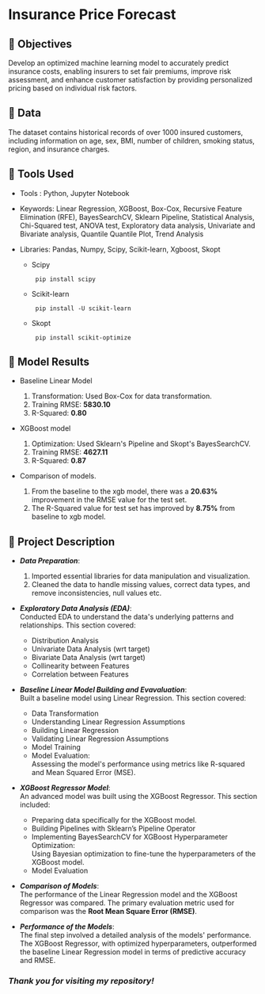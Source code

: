 # Insurance Price Forecast 

## 📍 Objectives
Develop an optimized machine learning model to accurately predict insurance costs, enabling insurers to set fair premiums, improve risk assessment, and enhance customer satisfaction by providing personalized pricing based on individual risk factors.

## 📍 Data
The dataset contains historical records of over 1000 insured customers, including information on age, sex, BMI, number of children, smoking status, region, and insurance charges.
<!--
* Age: Age of the primary beneficiary.
* Sex: Gender of the primary beneficiary.
* BMI: Body mass index of the primary beneficiary.
* Children: Number of children the primary beneficiary has.
* Smoker: Whether the primary beneficiary smokes.
* Region: The primary beneficiary's residential area in the US.
* Charges: Individual medical costs billed by health insurance.
-->
  
## 📍 Tools Used

* Tools : Python, Jupyter Notebook
  
* Keywords: Linear Regression, XGBoost, Box-Cox, Recursive Feature Elimination (RFE), BayesSearchCV, Sklearn Pipeline, Statistical Analysis, Chi-Squared test, ANOVA test, Exploratory data analysis, Univariate and Bivariate analysis, Quantile Quantile Plot, Trend Analysis
  
* Libraries: Pandas, Numpy, Scipy, Scikit-learn, Xgboost, Skopt
  <ul>
  <li>Scipy</li>
  
       pip install scipy
  </ul>
  <ul>
  <li>Scikit-learn</li>
  
       pip install -U scikit-learn
  </ul>
  <ul>
  <li>Skopt</li>
  
       pip install scikit-optimize
  </ul>
  
## 📍 Model Results
<!--* EDA
    1. After performing the EDA (from correlation section) it can be concluded that the children column has a low correlation to the target (charges).
    2. On the other hand for categorical features, from chi-squared test it is observed that sex and smoker have correlated to each other.
    3. From ANOVA test, it is seen that the column region is correlated to bmi.
    4. The features sex and region have low correlation with target (charges).
   --> 
* Baseline Linear Model
    1. Transformation: Used Box-Cox for data transformation.
    2. Training RMSE: **5830.10**
    3. R-Squared: **0.80**
* XGBoost model
   1. Optimization: Used Sklearn's Pipeline and Skopt's BayesSearchCV.
   2. Training RMSE: **4627.11**
   3. R-Squared: **0.87**
      
* Comparison of models.
  1. From the baseline to the xgb model, there was a **20.63%** improvement in the RMSE value for the test set.
  2. The R-Squared value for test set has improved by **8.75%** from baseline to xgb model.
     
## 📍 Project Description 

* _**Data Preparation**_:
  1. Imported essential libraries for data manipulation and visualization.
  2. Cleaned the data to handle missing values, correct data types, and remove inconsistencies, null values etc.
     
* _**Exploratory Data Analysis (EDA)**_:
<br>Conducted EDA to understand the data's underlying patterns and relationships. This section covered:
  * Distribution Analysis
  * Univariate Data Analysis (wrt target)
  * Bivariate Data Analysis (wrt target)
  * Collinearity between Features
  * Correlation between Features

* _**Baseline Linear Model Building and Evavaluation**_:
<br> Built a baseline model using Linear Regression. This section covered:
  * Data Transformation
  * Understanding Linear Regression Assumptions
  * Building Linear Regression
  * Validating Linear Regression Assumptions
  * Model Training
  * Model Evaluation: <br>Assessing the model's performance using metrics like R-squared and Mean Squared Error (MSE).

* _**XGBoost Regressor Model**_:
<br> An advanced model was built using the XGBoost Regressor. This section included:
  * Preparing data specifically for the XGBoost model.
  * Building Pipelines with Sklearn’s Pipeline Operator
  * Implementing BayesSearchCV for XGBoost Hyperparameter Optimization: <br> Using Bayesian optimization to fine-tune the hyperparameters of the XGBoost model.
  * Model Evaluation
    
* _**Comparison of Models**_:
<br> The performance of the Linear Regression model and the XGBoost Regressor was compared. The primary evaluation metric used for comparison was the **Root Mean Square Error (RMSE)**.

* _**Performance of the Models**_:
<br>The final step involved a detailed analysis of the models' performance. The XGBoost Regressor, with optimized hyperparameters, outperformed the baseline Linear Regression model in terms of predictive accuracy and RMSE.

### _Thank you for visiting my repository!_

<!--
# Introduction
Insurance companies cover several health and property related costs. Medical expenditures, house and car damage, fire incidents, and financial losses can all be included among these outlays. Traditionally, computing insurance rates requires a lot of manual labor and effort to fit the ever more complicated data.

Insurance firms must have a consistent method to forecast healthcare costs and guarantee their profitability if they are to survive. Our aim is to design a machine learning model that forecasts the charges or payments made by the health insurance company, therefore guiding the rates and maintaining profitability.

-->
<!--

* _**Exploratory Data Analysis (EDA)**_:
<br>EDA was conducted to understand the dataset's underlying patterns and relationships. This section covered:
  * Distribution Analysis: <br> Analyzing the distribution of features to understand their spread and central tendency.
  * Univariate Data Analysis (wrt target):<br>Examining individual features in relation to the target variable to identify significant predictors.
  * Bivariate Data Analysis (wrt target): <br>Assessing relationships between pairs of features and the target variable, for both numeric and categorical features.
  * Collinearity between Features:
    1. For numeric columns, a correlation matrix was plotted to identify multicollinearity.
    2. For categorical features, the chi-squared test was performed.
    3. For collinearity between numeric and categorical features, ANOVA tests were conducted.
  * Correlation:
    1. For numeric columns, a correlation matrix was plotted.
    2. For categorical features, ANOVA tests were performed to assess their relationship with the target variable.

* _**Build and evaluate a baseline linear model**_:
<br> A baseline model was built using Linear Regression. This section covered:
  * OneHot Encoding for Categorical Variables
  * Splitting Data
  * Data Transformation: <br>Scaling and normalizing data to meet model assumptions.
  * Understanding Linear Regression Assumptions: <br>Ensuring the assumptions of linear regression were met.
  * Building Linear Regression
  * Validating Linear Regression Assumptions:<br> Checking for linearity, independence, homoscedasticity, and normality of residuals.
  * Model Training
  * Model Evaluation: <br>Assessing the model's performance using metrics like R-squared and Mean Squared Error (MSE).
  * Residuals: <br>Analyzing residuals to ensure the model's accuracy.
  * Homoscedasticity: <br>Checking for constant variance in residuals.

  -->
<!--
# Detailed Description

3. Exploratory Data Analysis (EDA)
EDA was conducted to understand the dataset's underlying patterns and relationships. This section covered:

Distribution Analysis: Analyzing the distribution of features to understand their spread and central tendency.
Univariate Data Analysis (wrt target): Examining individual features in relation to the target variable to identify significant predictors.
Bivariate Data Analysis (wrt target): Assessing relationships between pairs of features and the target variable, for both numeric and categorical features.
Collinearity between Features:
For numeric columns, a correlation matrix was plotted to identify multicollinearity.
For categorical features, the chi-squared test was performed.
For collinearity between numeric and categorical features, ANOVA tests were conducted.
Correlation:
For numeric columns, a correlation matrix was plotted.
For categorical features, ANOVA tests were performed to assess their relationship with the target variable.
4. Baseline Model Building
A baseline model was built using Linear Regression. This section covered:

OneHot Encoding for Categorical Variables: Converting categorical variables into a numerical format using one-hot encoding.
Splitting Data: Dividing the dataset into training and testing sets.
Data Transformation: Scaling and normalizing data to meet model assumptions.
Understanding Linear Regression Assumptions: Ensuring the assumptions of linear regression were met.
Implementing Linear Regression: Building the linear regression model.
Validating Linear Regression Assumptions: Checking for linearity, independence, homoscedasticity, and normality of residuals.
Model Training: Training the model on the training data.
Model Evaluation: Assessing the model's performance using metrics like R-squared and Mean Squared Error (MSE).
Residuals: Analyzing residuals to ensure the model's accuracy.
Homoscedasticity: Checking for constant variance in residuals.
5. Model Building using XGBoost Regressor
An advanced model was built using the XGBoost Regressor. This section included:

Data Processing: Preparing data specifically for the XGBoost model.
Building Pipelines with Sklearn’s Pipeline Operator: Creating streamlined workflows for data preprocessing and model training.
Implementing BayesSearchCV for XGBoost Hyperparameter Optimization: Using Bayesian optimization to fine-tune the hyperparameters of the XGBoost model.
Model Evaluation: Evaluating the model's performance using appropriate metrics.
-->

